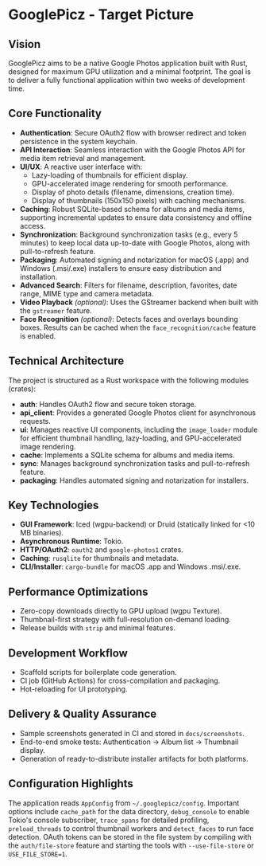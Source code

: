 # GooglePicz - Target Picture

## Vision
GooglePicz aims to be a native Google Photos application built with Rust, designed for maximum GPU utilization and a minimal footprint. The goal is to deliver a fully functional application within two weeks of development time.

## Core Functionality
- **Authentication**: Secure OAuth2 flow with browser redirect and token persistence in the system keychain.
- **API Interaction**: Seamless interaction with the Google Photos API for media item retrieval and management.
- **UI/UX**: A reactive user interface with:
    - Lazy-loading of thumbnails for efficient display.
    - GPU-accelerated image rendering for smooth performance.
    - Display of photo details (filename, dimensions, creation time).
    - Display of thumbnails (150x150 pixels) with caching mechanisms.
- **Caching**: Robust SQLite-based schema for albums and media items, supporting incremental updates to ensure data consistency and offline access.
- **Synchronization**: Background synchronization tasks (e.g., every 5 minutes) to keep local data up-to-date with Google Photos, along with pull-to-refresh feature.
- **Packaging**: Automated signing and notarization for macOS (.app) and Windows (.msi/.exe) installers to ensure easy distribution and installation.
- **Advanced Search**: Filters for filename, description, favorites, date range, MIME type and camera metadata.
- **Video Playback** *(optional)*: Uses the GStreamer backend when built with the `gstreamer` feature.
- **Face Recognition** *(optional)*: Detects faces and overlays bounding boxes. Results can be cached when the `face_recognition/cache` feature is enabled.

## Technical Architecture
The project is structured as a Rust workspace with the following modules (crates):
- **auth**: Handles OAuth2 flow and secure token storage.
- **api_client**: Provides a generated Google Photos client for asynchronous requests.
- **ui**: Manages reactive UI components, including the `image_loader` module for efficient thumbnail handling, lazy-loading, and GPU-accelerated image rendering.
- **cache**: Implements a SQLite schema for albums and media items.
- **sync**: Manages background synchronization tasks and pull-to-refresh feature.
- **packaging**: Handles automated signing and notarization for installers.

## Key Technologies
- **GUI Framework**: Iced (wgpu-backend) or Druid (statically linked for <10 MB binaries).
- **Asynchronous Runtime**: Tokio.
- **HTTP/OAuth2**: `oauth2` and `google-photos1` crates.
- **Caching**: `rusqlite` for thumbnails and metadata.
- **CLI/Installer**: `cargo-bundle` for macOS .app and Windows .msi/.exe.

## Performance Optimizations
- Zero-copy downloads directly to GPU upload (wgpu Texture).
- Thumbnail-first strategy with full-resolution on-demand loading.
- Release builds with `strip` and minimal features.

## Development Workflow
- Scaffold scripts for boilerplate code generation.
- CI job (GitHub Actions) for cross-compilation and packaging.
- Hot-reloading for UI prototyping.
## Delivery & Quality Assurance
- Sample screenshots generated in CI and stored in `docs/screenshots`.
- End-to-end smoke tests: Authentication → Album list → Thumbnail display.
- Generation of ready-to-distribute installer artifacts for both platforms.

## Configuration Highlights
The application reads `AppConfig` from `~/.googlepicz/config`. Important options
include `cache_path` for the data directory, `debug_console` to enable Tokio's
console subscriber, `trace_spans` for detailed profiling, `preload_threads` to
control thumbnail workers and `detect_faces` to run face detection. OAuth tokens can be
stored in the file system by compiling with the `auth/file-store` feature and
starting the tools with `--use-file-store` or `USE_FILE_STORE=1`.
